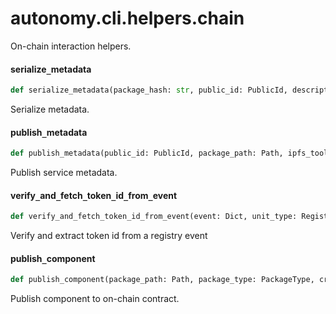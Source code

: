 <a id="autonomy.cli.helpers.chain"></a>

# autonomy.cli.helpers.chain

On-chain interaction helpers.

<a id="autonomy.cli.helpers.chain.serialize_metadata"></a>

#### serialize`_`metadata

```python
def serialize_metadata(package_hash: str, public_id: PublicId, description: str, nft_image_hash: str = DEFAULT_NFT_IMAGE_HASH) -> str
```

Serialize metadata.

<a id="autonomy.cli.helpers.chain.publish_metadata"></a>

#### publish`_`metadata

```python
def publish_metadata(public_id: PublicId, package_path: Path, ipfs_tool: IPFSTool, nft_image_hash: str = DEFAULT_NFT_IMAGE_HASH) -> str
```

Publish service metadata.

<a id="autonomy.cli.helpers.chain.verify_and_fetch_token_id_from_event"></a>

#### verify`_`and`_`fetch`_`token`_`id`_`from`_`event

```python
def verify_and_fetch_token_id_from_event(event: Dict, unit_type: RegistryManager.UnitType, metadata_hash: str, ledger_api: LedgerApi) -> Optional[int]
```

Verify and extract token id from a registry event

<a id="autonomy.cli.helpers.chain.publish_component"></a>

#### publish`_`component

```python
def publish_component(package_path: Path, package_type: PackageType, crypto: Crypto, dependencies: Optional[List[int]] = None) -> None
```

Publish component to on-chain contract.

